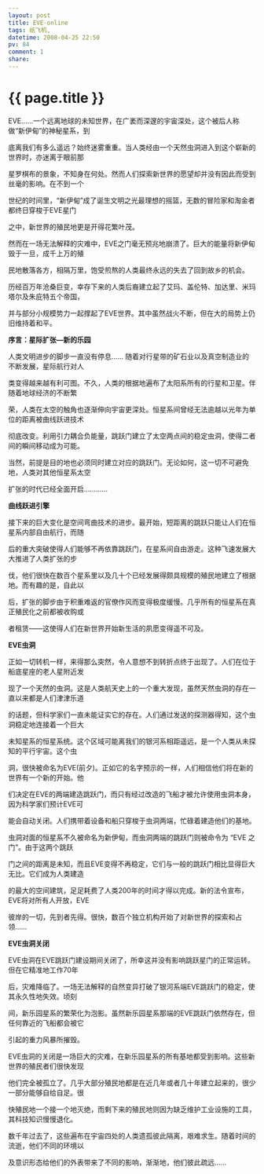 ```yaml
---
layout: post
title: EVE-online
tags: 纸飞机,
datetime: 2008-04-25 22:50
pv: 84
comment: 1
share: 
---
```


{{ page.title }}
================

 <p>EVE……一个远离地球的未知世界，在广袤而深邃的宇宙深处，这个被后人称做&ldquo;新伊甸&rdquo;的神秘星系，到</p><p>底离我们有多么遥远？始终迷雾重重。当人类经由一个天然虫洞进入到这个崭新的世界时，亦迷离于眼前那</p><p>星罗棋布的景象，不知身在何处。然而人们探索新世界的愿望却并没有因此而受到丝毫的影响。在不到一个</p><p>世纪的时间里，&ldquo;新伊甸&rdquo;成了诞生文明之光最理想的摇篮，无数的冒险家和淘金者都终日穿梭于EVE星门</p><p>之中，新世界的殖民地更是开得花繁叶茂。</p><p>然而在一场无法解释的灾难中，EVE之门毫无预兆地崩溃了。巨大的能量将新伊甸毁于一旦，成千上万的殖</p><p>民地散落各方，相隔万里，饱受煎熬的人类最终永远的失去了回到故乡的机会。</p><p>历经百万年沧桑巨变，幸存下来的人类后裔建立起了艾玛、盖伦特、加达里、米玛塔尔及朱庇特五个帝国，</p><p>并与部分小规模势力一起撑起了EVE世界。其中虽然战火不断，但在大的局势上仍旧维持着和平。</p><p> </p><p> </p><p><strong>序言：星际扩张&mdash;新的乐园</strong></p><p>人类文明进步的脚步一直没有停息…… 随着对行星带的矿石业以及真空制造业的不断发展，星际航行对人</p><p>类变得越来越有利可图。不久，人类的根据地遍布了太阳系所有的行星和卫星。伴随着地球经济的不断繁</p><p>荣，人类在太空的触角也逐渐伸向宇宙更深处。恒星系间曾经无法逾越以光年为单位的距离被曲线跃进技术</p><p>彻底改变。利用引力耦合负能量，跳跃门建立了太空两点间的稳定虫洞，使得二者间的瞬间移动成为可能。</p><p>当然，前提是目的地也必须同时建立对应的跳跃门。无论如何，这一切不可避免地，人类对其他恒星系太空</p><p>扩张的时代已经全面开启…………</p><p> </p><p><strong>曲线跃进引擎</strong></p><p>接下来的巨大变化是空间弯曲技术的进步。最开始，短距离的跳跃只能让人们在恒星系内部自由航行，而随</p><p>后的重大突破使得人们能够不再依靠跳跃门，在星系间自由游走。这种飞速发展大大推进了人类扩张的步</p><p>伐，他们很快在数百个星系里以及几十个已经发展得颇具规模的殖民地建立了根据地。而有趣的是，自此以</p><p>后，扩张的脚步由于积重难返的官僚作风而变得极度缓慢。几乎所有的恒星系在真正殖民化之前都被收购或</p><p>者租赁&mdash;&mdash;这使得人们在新世界开始新生活的夙愿变得遥不可及。</p><p> </p><p><strong>EVE虫洞</strong></p><p>正如一切转机一样，来得那么突然，令人意想不到转折点终于出现了。人们在位于船底星座的老人星附近发</p><p>现了一个天然的虫洞。这是人类航天史上的一个重大发现，虽然天然虫洞的存在一直以来都是人们津津乐道</p><p>的话题，但科学家们一直未能证实它的存在。人们通过发送的探测器得知，这个虫洞稳定地连接着一个巨大</p><p>未知星系的恒星系统。这个区域可能离我们的银河系相距遥远，是一个人类从未探知的平行宇宙。这个虫</p><p>洞，很快被命名为EVE(前夕)。正如它的名字预示的一样，人们相信他们将在新的世界有一个新的开始。他</p><p>们决定在EVE的两端建造跳跃门，而只有经过改造的飞船才被允许使用虫洞本身，因为科学家们预计EVE可</p><p>能会自动关闭。人们携带着设备和船只穿梭于虫洞两端，忙碌着建造他们的基地。</p><p>虫洞对面的恒星系不久被命名为新伊甸，而虫洞两端的跳跃门则被命令为 &ldquo;EVE 之门&rdquo;。由于这两个跳跃</p><p>门之间的距离是未知，而且EVE变得不再稳定，它们与一般的跳跃门相比显得巨大无比。它们成为人类建造</p><p>的最大的空间建筑，足足耗费了人类200年的时间才得以完成。新的法令宣布，EVE将对所有人开放，EVE</p><p>彼岸的一切，先到者先得。很快，数百个独立机构开始了对新世界的探索和占领……</p><p> </p><p><strong>EVE虫洞关闭</strong></p><p>EVE虫洞在EVE跳跃门建设期间关闭了，所幸这并没有影响跳跃星门的正常运转。但在它精准地工作70年</p><p>后，灾难降临了。一场无法解释的自然变异打破了银河系端EVE跳跃门的稳定，使其永久性地失效。顷刻</p><p>间，新乐园星系的繁荣化为泡影。虽然新乐园星系那端的EVE跳跃门依然存在，但任何靠近的飞船都会被它</p><p>引起的重力风暴所摧毁。</p><p>EVE虫洞的关闭是一场巨大的灾难，在新乐园星系的所有基地都受到影响。这些新世界的殖民者们很快发现</p><p>他们完全被孤立了。几乎大部分殖民地都是在近几年或者几十年建立起来的，很少一部分能够自给自足。很</p><p>快殖民地一个接一个地灭绝，而剩下来的殖民地则因为缺乏维护工业设施的工具，其科技知识慢慢退化。</p><p>数千年过去了，这些遍布在宇宙四处的人类遗孤彼此隔离，艰难求生。随着时间的流逝，他们不同的环境以</p><p>及意识形态给他们的外表带来了不同的影响，渐渐地，他们彼此疏远……</p> 

